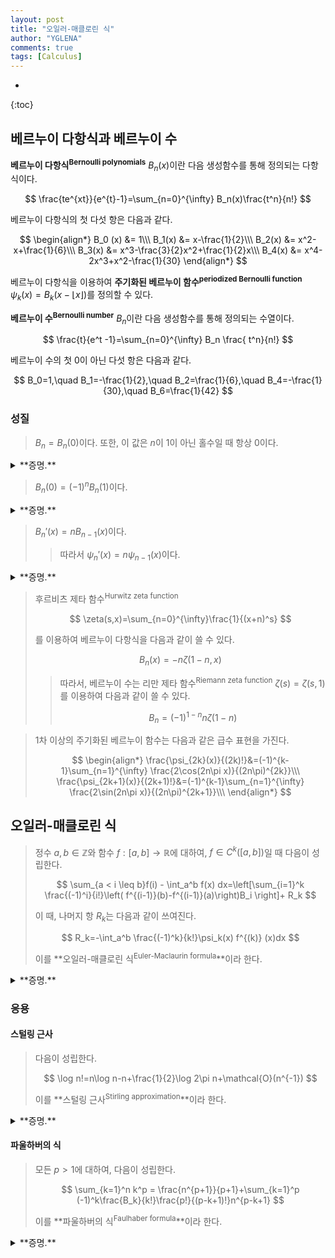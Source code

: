 ```yaml
---
layout: post
title: "오일러-매클로린 식"
author: "YGLENA"
comments: true
tags: [Calculus]
---
```

* 
{:toc}
## 베르누이 다항식과 베르누이 수
**베르누이 다항식<sup>Bernoulli polynomials</sup>** $B_n(x)$이란 다음 생성함수를 통해 정의되는 다항식이다.

$$
\frac{te^{xt}}{e^{t}-1}=\sum_{n=0}^{\infty} B_n(x)\frac{t^n}{n!}
$$

베르누이 다항식의 첫 다섯 항은 다음과 같다.

$$
\begin{align*}
B_0 (x) &= 1\\\
B_1(x) &= x-\frac{1}{2}\\\
B_2(x) &= x^2-x+\frac{1}{6}\\\
B_3(x) &= x^3-\frac{3}{2}x^2+\frac{1}{2}x\\\
B_4(x) &= x^4-2x^3+x^2-\frac{1}{30}
\end{align*}
$$


베르누이 다항식을 이용하여 **주기화된 베르누이 함수<sup>periodized Bernoulli function</sup>** $\psi_k(x)=B_k(x-\lfloor x \rfloor )$를 정의할 수 있다. 

**베르누이 수<sup>Bernoulli number</sup>** $B_n$이란 다음 생성함수를 통해 정의되는 수열이다.

$$
\frac{t}{e^t -1}=\sum_{n=0}^{\infty} B_n \frac{ t^n}{n!}
$$

베르누이 수의 첫 0이 아닌 다섯 항은 다음과 같다.

$$
B_0=1,\quad B_1=-\frac{1}{2},\quad B_2=\frac{1}{6},\quad B_4=-\frac{1}{30},\quad B_6=\frac{1}{42}
$$

### 성질
> $B_n=B_n(0)$이다. 또한, 이 값은 $n$이 1이 아닌 홀수일 때 항상 $0$이다.
<details><summary>**증명.**
</summary>

베르누이 다항식의 생성함수에 $x=0$을 대입하면 베르누이 수의 생성함수를 얻는다. 베르누이 수의 생성함수에 대하여,

$$
\begin{align*}
\frac{x}{e^x -1}-\frac{-x}{e^{-x}-1}&=\frac{x(e^x+e^{-x}-2)}{(e^x-1)(e^{-x}-1)}\\\
&=-x
\end{align*}
$$

이므로, $n\neq 1$인 홀수일 때 $B_n$은 $0$이다. $\square$
</details>

> $B_n(0)=(-1)^n B_n(1)$이다.
<details><summary>**증명.**
</summary>

$B_n(1)$의 생성함수는 $\frac{te^t}{e^t-1}$이고, 따라서 $(-1)^n B_n(1)$의 생성함수는 $\frac{-te^{-t}}{e^{-t}-1}=\frac{-t}{1-e^t}$로 $B_n(0)$의 생성함수와 같다. $\square$
</details>

> $B_n'(x)=nB_{n-1}(x)$이다.
>> 따라서 $\psi_n'(x)=n\psi_{n-1}(x)$이다.
<details><summary>**증명.**
</summary>

$B_n'(x)$의 생성함수는 $\frac{t^2 e^{xt}}{e^t-1}$이고, 이는 다음과 같이 전개된다.

$$
\frac{t^2 e^{xt}}{e^t-1}=\sum_{n=0}^{\infty}B_n(x)\frac{t^{n+1}}{n!}=\sum_{n=1}^\infty nB_{n-1}(x)\frac{t^n}{n!}
$$

따라서 $B_n'(x)=nB_{n-1}(x)$이고, $B_0'(x)=0$이다. $\square$
</details>


>후르비츠 제타 함수<sup>Hurwitz zeta function</sup>
>
>$$
\zeta(s,x)=\sum_{n=0}^{\infty}\frac{1}{(x+n)^s}
>$$
>
>를 이용하여 베르누이 다항식을 다음과 같이 쓸 수 있다.
>
>$$
B_n(x)=-n\zeta (1-n, x)
>$$
>
>>따라서, 베르누이 수는 리만 제타 함수<sup>Riemann zeta function</sup> $\zeta(s)=\zeta(s,1)$ 를 이용하여 다음과 같이 쓸 수 있다.
>>
>>$$
B_{n}=(-1)^{1-n} n\zeta(1-n)
>>$$

>$1$차 이상의 주기화된 베르누이 함수는 다음과 같은 급수 표현을 가진다.
>
>$$
\begin{align*}
\frac{\psi_{2k}(x)}{(2k)!}&=(-1)^{k-1}\sum_{n=1}^{\infty} \frac{2\cos(2n\pi x)}{(2n\pi)^{2k}}\\\
\frac{\psi_{2k+1}(x)}{(2k+1)!}&=(-1)^{k-1}\sum_{n=1}^{\infty} \frac{2\sin(2n\pi x)}{(2n\pi)^{2k+1}}\\\
\end{align*}
>$$

## 오일러-매클로린 식
>정수 $a,b\in \mathbb{Z}$와 함수 $f:[ a,b ]\rightarrow \mathbb{R}$에 대하여,  $f\in C^k([a, b])$일 때 다음이 성립한다.
>
>$$
\sum_{a < i \leq b}f(i) - \int_a^b f(x) dx=\left[\sum_{i=1}^k \frac{(-1)^i}{i!}\left( f^{(i-1)}(b)-f^{(i-1)}(a)\right)B_i \right]+ R_k
>$$
>
>이 때, 나머지 항 $R_k$는 다음과 같이 쓰여진다.
>
>$$
R_k=-\int_a^b \frac{(-1)^k}{k!}\psi_k(x) f^{(k)} (x)dx
>$$
>
>이를 **오일러-매클로린 식<sup>Euler-Maclaurin formula</sup>**이라 한다.

<details><summary>**증명.**
</summary>

$k=1$이라 하자. 아벨의 부분합 공식<sup>Abel partial summation formula</sup>

$$
\sum_{i=m}^n (a_{k+1}-a_k)b_k = a_{n+1}b_{n+1}-a_m b_m -\sum_{k=m}^n a_{k+1}(b_{k+1}-b_k)
$$

를 이용하여 다음과 같이 쓸 수 있다.

$$
\begin{align*}
\sum_{a< n \leq b} f(n)&=(b-a-1) f(b)+f(a)-\sum_{a\leq n\leq b-1} (n-a-1)(f(n+1)-f(n))\\\
&=(b-a-1) f(b)+f(a)-\sum_{a\leq n\leq b-1} (n-a-1)\int_n^{n+1} f'(t)dt\\\
&=(b-a-1) f(b)+f(a)-\sum_{a\leq n\leq b-1} \int_n^{n+1} (\lfloor t\rfloor - a-1)f'(t)dt\\\
&= bf(b)-af(a)-\int_a^b (t-(t-\lfloor t\rfloor))f'(t)dt\\\
\end{align*}
$$

부분적분을 이용하여,

$$
\begin{align*}
\sum_{a< n \leq b} f(n)&= \int_a^b f(t) dt + \int_a^b(t-\lfloor t\rfloor )f'(t)dt\\\
&=\int_a^b f(t)dt + \int_a^b \psi(t) f'(t) dt +\frac{1}{2}(f(b)-f(a))\\\
&=\int_a^b f(t)dt + \frac{1}{2}(f(b)-f(a))+R_1
\end{align*}
$$

$k>1$의 경우, 귀납법을 사용한다. 귀납 가정에 의하여 다음을 알고 있다.

$$
R_{k-1}=-\int_a^b \frac{(-1)^{k-1}}{(k-1)!}\psi_{k-1}(x)f^{(k-1)}(x)dx
$$

이를 부분적분하면 다음을 얻는다.

$$
R_{k-1}=\frac{(-1)^{k}}{k!}\left.\psi_{k}(x) f^{(k-1)}(x)\right\rvert_a^b-\int_a^b \frac{(-1)^{k}}{k!}\psi_{k}(x) f^{(k)}(x)dx
$$

뒤의 항은 $R_k$이고, 앞의 항은

$$
\frac{(-1)^k}{k!}B_k \left(f^{(k-1)}(b)-f^{(k-1)}(a)\right)
$$

이며, 이는 $k$차 오일러-매클로린 급수 항이다. $\square$
</details>

### 응용
#### 스털링 근사
>다음이 성립한다.
>
>$$
\log n!=n\log n-n+\frac{1}{2}\log 2\pi n+\mathcal{O}(n^{-1})
>$$
>
>이를 **스털링 근사<sup>Stirling approximation</sup>**이라 한다.

<details><summary>**증명.**
</summary>

$f(x)=\log x$로 두고, $k=1, a=1, b=n\in \mathbb{N}$이라 두면,

$$
\log n!=\sum_{i=1}^n \log i = n\log n - n + 1 + \frac{\log n}{2}+\int_1^n \frac{\psi_1(t)}{t} dt
$$

여기서, 부분적분을 이용해

$$
\int_1^n \frac{\psi_1(t)}{t}dt=\left.\frac{\psi_2(t)}{2t}\right\rvert_1^n+\int_1^n \frac{\psi_2(t)}{2t^2}dt
$$

를 얻는다. $\psi_2(t)$의 급수 표현으로부터 $\lvert\psi_2(t)\rvert<\infty$임을 알 수 있고, 따라서 위의 적분값 또한 모든 $n$에 대하여 유한함을 알 수 있다. 그러므로 $\log n$차수까지 다음을 얻는다.

$$
\log n!=n\log n-n+\frac{1}{2}\log n+\mathcal{O}(1)
$$

조금 더 정확하게, 다음이 성립한다.

$$
\lim_{n\rightarrow \infty}\int_1^n \frac{\psi_1(t)}{t} dt + 1 = \log \sqrt{2\pi}
$$

따라서 다음을 얻는다.

$$
\log n!=n\log n-n+\frac{1}{2}\log 2\pi n+\mathcal{O}(n^{-1})
$$

$\square$

</details>

#### 파울하버의 식
>모든 $p>1$에 대하여, 다음이 성립한다.
>
>$$
\sum_{k=1}^n k^p = \frac{n^{p+1}}{p+1}+\sum_{k=1}^p (-1)^k\frac{B_k}{k!}\frac{p!}{(p-k+1)!}n^{p-k+1}
>$$
>
>이를 **파울하버의 식<sup>Faulhaber formula</sup>**이라 한다.

<details><summary>**증명.**
</summary> 

$f(x)=x^p$로 두고, $k=p$, $a=0$, $b=n\in \mathbb{N}$으로 두면,

$$
\sum_{k=1}^n k^p=\int_0^n x^p dx+\left[\sum_{i=1}^k \frac{(-1)^i}{i!}\frac{p!}{(p-i+1)!}n^{p-i+1} B_i\right]+R_k
$$

여기서,

$$
R_k=-\int_a^b \frac{(-1)^k}{k!}\psi_p(x)dx=0
$$

이고, 첫 항은 $\frac{n^{p+1}}{p+1}$이므로 준식이 성립한다. $\square$

</details>